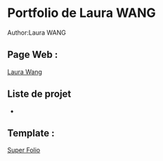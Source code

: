 # Portfolio de Laura WANG

Author:Laura WANG

## Page Web :
[Laura Wang](https://easterbuunny.github.io/)
 
## Liste de projet
- 

## Template : 
[Super Folio](https://templateflip.com/templates/super-folio/)
